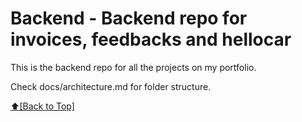 # Backend - Backend repo for invoices, feedbacks and hellocar

This is the backend repo for all the projects on my portfolio.

Check docs/architecture.md for folder structure.

[:arrow_up:\[Back to Top\]](https://github.com/)

